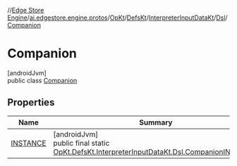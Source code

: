 //[Edge Store Engine](../../../../../../../index.md)/[ai.edgestore.engine.protos](../../../../../index.md)/[OpKt](../../../../index.md)/[DefsKt](../../../index.md)/[InterpreterInputDataKt](../../index.md)/[Dsl](../index.md)/[Companion](index.md)

# Companion

[androidJvm]\
public class [Companion](index.md)

## Properties

| Name | Summary |
|---|---|
| [INSTANCE](index.md#-72890300%2FProperties%2F-89531115) | [androidJvm]<br>public final static [OpKt.DefsKt.InterpreterInputDataKt.Dsl.Companion](index.md)[INSTANCE](index.md#-72890300%2FProperties%2F-89531115) |
